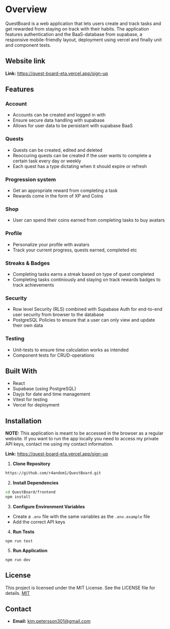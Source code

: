 # Overview

QuestBoard is a web application that lets users create and track tasks and get rewarded from staying on track with their habits. The application features authentication and the BaaS-database from supabase, a responsive mobile-friendly layout, deployment using vercel and finally unit and component tests.

## Website link

**Link:** https://quest-board-eta.vercel.app/sign-up

## Features

### Account

- Accounts can be created and logged in with
- Ensure secure data handling with supabase
- Allows for user data to be persistant with supabase BaaS

### Quests

- Quests can be created, edited and deleted
- Reoccuring quests can be created if the user wants to complete a certain task every day or weekly
- Each quest has a type dictating when it should expire or refresh

### Progression system

- Get an appropriate reward from completing a task
- Rewards come in the form of XP and Coins

### Shop

- User can spend their coins earned from completing tasks to buy avatars

### Profile

- Personalize your profile with avatars
- Track your current progress, quests earned, completed etc

### Streaks & Badges

- Completing tasks earns a streak based on type of quest completed
- Completing tasks continiously and staying on track rewards badges to track achievements

### Security

- Row level Security (RLS) combined with Supabase Auth for end-to-end user security from browser to the database
- PostgreSQL Policies to ensure that a user can only view and update their own data

### Testing

- Unit-tests to ensure time calculation works as intended
- Component tests for CRUD-operations

## Built With

- React
- Supabase (using PostgreSQL)
- Dayjs for date and time management
- Vitest for testing
- Vercel for deployment

## Installation

**NOTE:** This application is meant to be accessed in the browser as a regular website.
If you want to run the app locally you need to access my private API keys, contact me using my contact information.

**Link:** https://quest-board-eta.vercel.app/sign-up

1.  **Clone Repository**

```bash
https://github.com/r4andom1/QuestBoard.git
```

2. **Install Dependencies**

```bash
cd QuestBoard/frontend
npm install
```

3. **Configure Environment Variables**

- Create a `.env` file with the same variables as the `.env.example` file
- Add the correct API keys

4. **Run Tests**

```
npm run test
```

5. **Run Application**

```
npm run dev
```

## License

This project is licensed under the MIT License. See the LICENSE file for details.
[MIT](https://choosealicense.com/licenses/mit/)

## Contact

- **Email:** kim.petersson301@gmail.com

